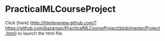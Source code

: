 # PracticalMLCourseProject

Click [here] (http://htmlpreview.github.com/?https://github.com/bazargan/PracticalMLCourseProject/blob/master/Project.html) to launch the html file.
